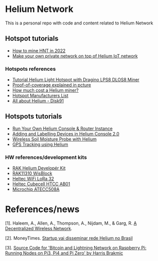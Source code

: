 # Helium Network

This is a personal repo with code and content related to Helium Network

## Hotspot tutorials

- [How to mine HNT in 2022](https://www.cryptopolitan.com/how-to-mine-helium-basic-guide/)
- [Make your own private network on top of Helium IoT network](https://www.disk91.com/2021/technology/lora/make-your-own-private-network-on-top-of-helium-iot-network/)


### Hotspots references

- [Tutorial Helium Light Hotspot with Dragino LPS8 DLOS8 Miner](https://create.arduino.cc/projecthub/akarsh98/tutorial-helium-light-hotspot-with-dragino-lps8-dlos8-miner-b7a39e)
- [Proof-of-coverage explained in pcture](https://www.heliumact.com.au/2021/09/20/can-i-get-a-witness-helium-witnessing-and-proof-of-coverage-explained/)
- [How much cost a Helium miner?](https://emrit.io/helium-network-how-much-does-a-helium-miner-cost/)
- [Hotspot Manufacturers List](https://github.com/dewi-alliance/hotspot-manufacturers)
- [All about Helium - Disk91](https://www.disk91.com/all-about-helium/)

## Hotspots tutorials

- [Run Your Own Helium Console & Router Instance](https://youtu.be/rVb5gfE_vs8)
- [Adding and Labelling Devices in Helium Console 2.0](https://www.youtube.com/watch?v=ntr839pqWpg&ab_channel=Helium)
- [Wireless Soil Moisture Probe with Helium](https://create.arduino.cc/projecthub/55369/wireless-soil-moisture-probe-with-helium-and-dfrobot-c620b9?ref=search&ref_id=helium&offset=2)
- [GPS Tracking using Helium](https://create.arduino.cc/projecthub/helium/gps-tracking-using-helium-azure-iot-hub-and-power-bi-f1a590?ref=search&ref_id=helium&offset=1)

### HW references/development kits

- [RAK Helium Developér Kit](https://store.rakwireless.com/products/helium-developer-kit)
- [RAK11310 WisBlock](https://store.rakwireless.com/products/rak11310-wisblock-lpwan-module)
- [Heltec WiFi LoRa 32](https://docs.helium.com/use-the-network/devices/development/heltec/wifi-lora-32-v2/arduino/)
- [Heltec Cubecell HTCC AB01](https://docs.helium.com/use-the-network/devices/development/heltec/cubecell-dev-board/arduino/)
- [Microchip ATECC508A](https://content.arduino.cc/assets/mkr-microchip_atecc508a_cryptoauthentication_device_summary_datasheet-20005927a.pdf)


# References/news

[1]. Haleem, A., Allen, A., Thompson, A., Nijdam, M., & Garg, R. [A Decentralized Wireless Network](http://whitepaper.helium.com/).

[2]. MoneyTimes. [Startup vai disseminar rede Helium no Brasil](https://www.moneytimes.com.br/startup-vai-disseminar-rede-helium-no-brasil-com-aporte-de-us-800-mil-da-fuse-capital/)

[3]. [Source Code for 'Bitcoin and Lightning Network on Raspberry Pi: Running Nodes on Pi3, Pi4 and Pi Zero' by Harris Brakmic](https://github.com/Apress/bitcoin-lightning-network-raspberry-pi)

